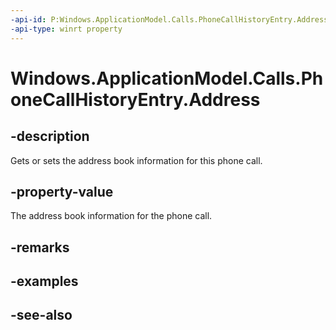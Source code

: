 ----api-id: P:Windows.ApplicationModel.Calls.PhoneCallHistoryEntry.Address
-api-type: winrt property
---<!-- Property syntaxpublic Windows.ApplicationModel.Calls.PhoneCallHistoryEntryAddress Address { get;  set; }--># Windows.ApplicationModel.Calls.PhoneCallHistoryEntry.Address## -descriptionGets or sets the address book information for this phone call.## -property-valueThe address book information for the phone call.## -remarks## -examples## -see-also